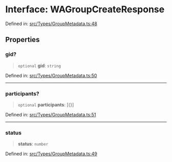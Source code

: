 # Interface: WAGroupCreateResponse

Defined in: [src/Types/GroupMetadata.ts:48](https://github.com/WhiskeySockets/Baileys/blob/2fdabb7f387029b680a2c5e056c7022c25b0f110/src/Types/GroupMetadata.ts#L48)

## Properties

### gid?

> `optional` **gid**: `string`

Defined in: [src/Types/GroupMetadata.ts:50](https://github.com/WhiskeySockets/Baileys/blob/2fdabb7f387029b680a2c5e056c7022c25b0f110/src/Types/GroupMetadata.ts#L50)

***

### participants?

> `optional` **participants**: \[\{\}\]

Defined in: [src/Types/GroupMetadata.ts:51](https://github.com/WhiskeySockets/Baileys/blob/2fdabb7f387029b680a2c5e056c7022c25b0f110/src/Types/GroupMetadata.ts#L51)

***

### status

> **status**: `number`

Defined in: [src/Types/GroupMetadata.ts:49](https://github.com/WhiskeySockets/Baileys/blob/2fdabb7f387029b680a2c5e056c7022c25b0f110/src/Types/GroupMetadata.ts#L49)

